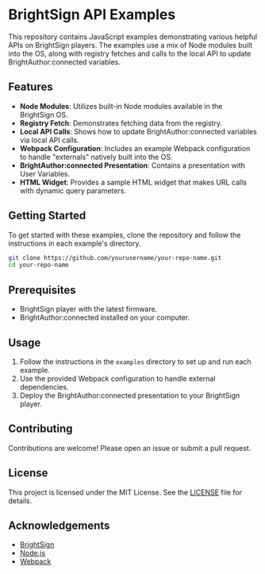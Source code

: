 # BrightSign API Examples

This repository contains JavaScript examples demonstrating various helpful APIs on BrightSign players. The examples use a mix of Node modules built into the OS, along with registry fetches and calls to the local API to update BrightAuthor:connected variables.

## Features

- **Node Modules**: Utilizes built-in Node modules available in the BrightSign OS.
- **Registry Fetch**: Demonstrates fetching data from the registry.
- **Local API Calls**: Shows how to update BrightAuthor:connected variables via local API calls.
- **Webpack Configuration**: Includes an example Webpack configuration to handle "externals" natively built into the OS.
- **BrightAuthor:connected Presentation**: Contains a presentation with User Variables.
- **HTML Widget**: Provides a sample HTML widget that makes URL calls with dynamic query parameters.

## Getting Started

To get started with these examples, clone the repository and follow the instructions in each example's directory.

```sh
git clone https://github.com/yourusername/your-repo-name.git
cd your-repo-name
```

## Prerequisites

- BrightSign player with the latest firmware.
- BrightAuthor:connected installed on your computer.

## Usage

1. Follow the instructions in the `examples` directory to set up and run each example.
2. Use the provided Webpack configuration to handle external dependencies.
3. Deploy the BrightAuthor:connected presentation to your BrightSign player.

## Contributing

Contributions are welcome! Please open an issue or submit a pull request.

## License

This project is licensed under the MIT License. See the [LICENSE](LICENSE) file for details.

## Acknowledgements

- [BrightSign](https://www.brightsign.biz/)
- [Node.js](https://nodejs.org/)
- [Webpack](https://webpack.js.org/)
